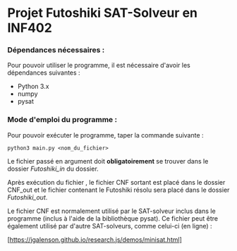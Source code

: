# Projet Futoshiki SAT-Solveur en INF402

### Dépendances nécessaires  : 

Pour pouvoir utiliser le programme, il est nécessaire d'avoir les dépendances suivantes : 

* Python 3.x
* numpy
* pysat

### Mode d'emploi du programme :  

Pour pouvoir exécuter le programme, taper la commande suivante : 

    python3 main.py <nom_du_fichier>

Le fichier passé en argument doit **obligatoirement** se trouver dans le dossier *Futoshiki_in* du dossier. 

Après exécution du fichier , le fichier CNF sortant est placé dans le dossier CNF_out et le fichier contenant le Futoshiki résolu sera placé dans le dossier *Futoshiki_out*.

Le fichier CNF est normalement utilisé par le SAT-solveur inclus dans le programme (inclus à l'aide de la bibliothèque pysat). Ce fichier peut être également utilisé par
d'autre SAT-solveurs, comme celui-ci (en ligne) : 

[https://jgalenson.github.io/research.js/demos/minisat.html]

